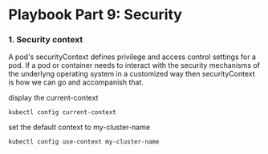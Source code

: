# Playbook Part 9: Security

### 1. Security context 

A pod's securityContext defines privilege and access control settings for a pod. If a pod or container needs to interact with the security mechanisms of the underlyng operating system in a customized way then securityContext is how we can go and accompanish that.  

display the current-context

    kubectl config current-context	

set the default context to my-cluster-name

    kubectl config use-context my-cluster-name        